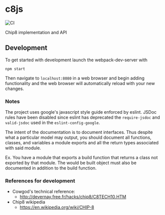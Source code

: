 # c8js

![CI](https://github.com/AlexGoico/c8js/workflows/CI/badge.svg)

Chip8 implementation and API

## Development

To get started with development launch the 
webpack-dev-server with 
```
npm start
```

Then navigate to `localhost:8080` in a web browser
and begin adding functionality and the web browser
will automatically reload with your new changes.

### Notes

The project uses google's javascript style guide
enforced by eslint. JSDoc rules have been disabled
since eslint has deprecated the `require-jsdoc` and
`valid-jsdoc` used in the `eslint-config-google`.

The intent of the documentation is to document interfaces.
Thus despite what a particular model may output, you should
document all functions, classes, and variables a module
exports and all the return types associated with said module.

Ex. You have a module that exports a build function that returns
a class not exported by that module. The would be built object 
must also be documented in addition to the build function.

### References for development

* Cowgod's technical reference:
  * http://devernay.free.fr/hacks/chip8/C8TECH10.HTM
* Chip8 wikipedia
  * https://en.wikipedia.org/wiki/CHIP-8